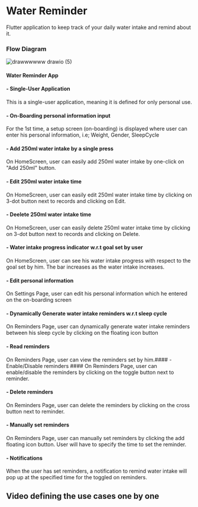 # Water Reminder

Flutter application to keep track of your daily water intake and remind about it.

### Flow Diagram ###
![drawwwwww drawio (5)](https://user-images.githubusercontent.com/108008682/185394211-1426fdd6-76af-4172-847c-48fb88c1e17e.png)


#### Water Reminder App ####
#### - Single-User Application ####
This is a single-user application, meaning it is defined for only personal use.
#### - On-Boarding personal information input ####
For the 1st time, a setup screen (on-boarding) is displayed where user can enter his personal information, i.e; Weight, Gender, SleepCycle 
#### - Add 250ml water intake by a single press ####
On HomeScreen, user can easily add 250ml water intake by one-click on "Add 250ml" button.
#### - Edit 250ml water intake time ####
On HomeScreen, user can easily edit 250ml water intake time by clicking on 3-dot button next to records and clicking on Edit.
#### - Deelete 250ml water intake time ####
On HomeScreen, user can easily delete 250ml water intake time by clicking on 3-dot button next to records and clicking on Delete.
#### - Water intake progress indicator w.r.t goal set by user ####
On HomeScreen, user can see his water intake progress with respect to the goal set by him. The bar increases as the water intake increases.
#### - Edit personal information ####
On Settings Page, user can edit his personal information which he entered on the on-boarding screen
#### - Dynamically Generate water intake reminders w.r.t sleep cycle ####
On Reminders Page, user can dynamically generate water intake reminders between his sleep cycle by clicking on the floating icon button
#### - Read reminders ####
On Reminders Page, user can view the reminders set by him.#### - Enable/Disable reminders ####
On Reminders Page, user can enable/disable the reminders by clicking on the toggle button next to reminder.
#### - Delete reminders ####
On Reminders Page, user can delete the reminders by clicking on the cross button next to reminder.
#### - Manually set reminders ####
On Reminders Page, user can manually set reminders by clicking the add floating icon button. User will have to specify the time to set the reminder.
#### - Notifications ####
When the user has set reminders, a notification to remind water intake will pop up at the specified time for the toggled on reminders.

## Video defining the use cases one by one


